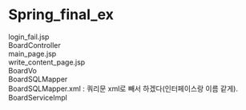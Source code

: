 # Spring_final_ex

login_fail.jsp <br>
BoardController <br>
main_page.jsp <br>
write_content_page.jsp<br>
BoardVo <br>
BoardSQLMapper <br>
BoardSQLMapper.xml : 쿼리문 xml로 빼서 하겠다(인터페이스랑 이름 같게).<br>
BoardServiceImpl <br>
